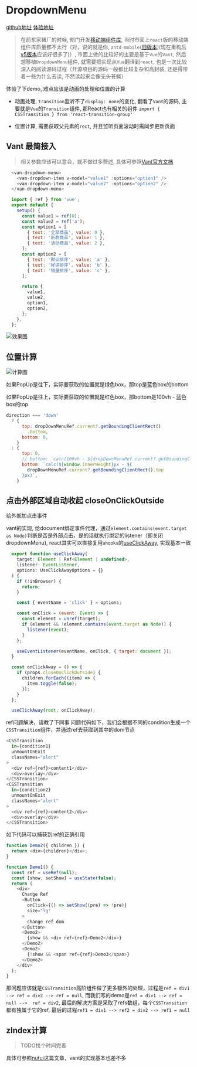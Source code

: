 # DropdownMenu

[github地址](https://github.com/zrj1031/awesome-react-mobile)
[体验地址](https://zrj1031.github.io/awesome-react-mobile/dropdown)

> 在前东家猪厂的时候, 部门开发[移动端组件库](https://nsfi.github.io/fishd-mobile-site/index.html#/zh-CN/components/dropdown), 当时市面上```react```版的移动端组件库质量都不太行（对，说的就是你, ```antd-mobile```([旧版本](https://antd-mobile-doc-v2.gitee.io/docs/react/introduce-cn))(现在重构后[v5版本](https://mobile.ant.design/zh)应该好很多了)）, 市面上做的比较好的主要是基于```Vue```的```Vant```, 然后想移植```DropdownMenu```组件, 就需要把实现从```Vue```翻译到```react```, 也是一次比较深入的阅读源码过程（开源项目的源码一般都比较复杂和高封装, 还是得带着一些为什么去读, 不然读起来会像无头苍蝇）

体验了下demo, 难点应该是动画的处理和位置的计算

* 动画处理, ```transition```监听不了```display: none```的变化, 翻看了```Vant```的源码, 主要就是```Vue```的```Transition```组件, 那React也有相关的组件
  ```import { CSSTransition } from 'react-transition-group'```

* 位置计算, 需要获取父元素的```rect```, 并且监听页面滚动时需同步更新页面

## Vant 最简接入

> 相关参数应该可以意会，就不做过多赘述, 具体可参照[Vant官方文档](https://youzan.github.io/vant/v3/#/zh-CN/dropdown-menu)

```js
  <van-dropdown-menu>
    <van-dropdown-item v-model="value1" :options="option1" />
    <van-dropdown-item v-model="value2" :options="option2" />
  </van-dropdown-menu>

  import { ref } from 'vue';
  export default {
    setup() {
      const value1 = ref(0);
      const value2 = ref('a');
      const option1 = [
        { text: '全部商品', value: 0 },
        { text: '新款商品', value: 1 },
        { text: '活动商品', value: 2 },
      ];
      const option2 = [
        { text: '默认排序', value: 'a' },
        { text: '好评排序', value: 'b' },
        { text: '销量排序', value: 'c' },
      ];

      return {
        value1,
        value2,
        option1,
        option2,
      };
    },
  };
```

![效果图](https://raw.githubusercontent.com/zrj1031/blogPic/main/20211019172018.png)

## 位置计算

![计算图](https://raw.githubusercontent.com/zrj1031/blogPic/main/20211019195028.png)

如果PopUp是往下，实际要获取的位置就是绿色box，那top是蓝色box的bottom

如果PopUp是往上，实际要获取的位置就是红色box，那bottom是100vh - 蓝色box的top

```js
direction === 'down'
  ? {
      top: dropDownMenuRef.current?.getBoundingClientRect()
        .bottom,
      bottom: 0,
    }
  : {
      top: 0,
      // bottom: `calc(100vh - ${dropDownMenuRef.current?.getBoundingClientRect().top}px)`,
      bottom: `calc(${window.innerHeight}px - ${
        dropDownMenuRef.current?.getBoundingClientRect().top
      }px)`,
    }
```

## 点击外部区域自动收起 closeOnClickOutside

给外部加点击事件

vant的实现, 给document绑定事件代理，通过```element.contains(event.target as Node)```判断是否是外部点击，是的话就执行绑定的listener（即关闭dropdownMenu), react其实可以直接复用```ahooks```的[useClickAway](https://ahooks.js.org/zh-CN/hooks/dom/use-click-away), 实现基本一致

```js
  export function useClickAway(
    target: Element | Ref<Element | undefined>,
    listener: EventListener,
    options: UseClickAwayOptions = {}
  ) {
    if (!inBrowser) {
      return;
    }

    const { eventName = 'click' } = options;

    const onClick = (event: Event) => {
      const element = unref(target);
      if (element && !element.contains(event.target as Node)) {
        listener(event);
      }
    };

    useEventListener(eventName, onClick, { target: document });
  }

  const onClickAway = () => {
    if (props.closeOnClickOutside) {
      children.forEach((item) => {
        item.toggle(false);
      });
    }
  };

  useClickAway(root, onClickAway);

```

<!-- <strike>

遇到的问题，至今没有解决，我们一般会使用ref传入target dom, 但遇到问题ref在```react-transition-group```结合使用时反复切换时会变成null的问题，记个TODO,参考[issue](https://github.com/reactjs/react-transition-group/issues/766),[codeSanBox](https://codesandbox.io/s/nice-ritchie-936j3?file=/index.js) 然后用了比较简单的方式暂时实现这个效果, 监听window的```click```事件，并且对targets的click事件阻止事件冒泡，注意不能是document，因为react 17之前都会把合成事件冒泡到了document上，再由document派发，此时在合成事件上阻止冒泡，document也监听到了click

```js
useEffect(() => {
  const fn = () => {}
  window.addEventListener('click', fn, false);
  return () => {
    window.removeEventListener('click', fn);
  };
}, []);
```

不过window上监听也有问题，只要页面上有其他地方阻止事件冒泡了，就关不掉，document上监听就不会有这样的问题

</strike> -->

ref问题解决，请教了下同事
问题代码如下，我们会根据不同的condition生成一个```CSSTransition```组件，并通过ref去获取到其中的dom节点

```js
<CSSTransition
  in={condition1}
  unmountOnExit
  classNames="alert"
>
  <div ref={ref}>content1</div>
  <div>overlay</div>
</CSSTransition>
<CSSTransition
  in={condition2}
  unmountOnExit
  classNames="alert"
>
  <div ref={ref}>content2</div>
  <div>overlay</div>
</CSSTransition>
```

如下代码可以捕获到ref的正确引用

```js
function Demo2({ children }) {
  return <div>{children}</div>;
}

function Demo1() {
  const ref = useRef(null);
  const [show, setShow] = useState(false);
  return (
    <div>
      Change Ref
      <Button
        onClick={() => setShow((pre) => !pre)}
        size="lg"
      >
        change ref dom
      </Button>
      <Demo2>
        {show && <div ref={ref}>Demo2</div>}
      </Demo2>
      <Demo2>
        {!show && <span ref={ref}>Demo3</span>}
      </Demo2>
    </div>
  );
}
```

那问题应该就是```CSSTransition```高阶组件做了更多额外的处理，过程是```ref = div1 --> ref = div2 --> ref = null```, 而我们写的demo是```ref = div1 --> ref = null -->  ref = div2```, 最后的解决方案是采取了refs数组，每个```CSSTransition```都有独属于它的ref, 最后的过程```ref1 = div1 --> ref2 = div2 --> ref1 = null```


## zIndex计算 

> TODO找个时间完善

具体可参照[nutui](https://juejin.cn/post/6844904196739694605)这篇文章，vant的实现基本也差不多
